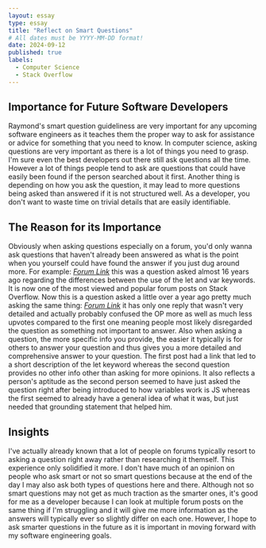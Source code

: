 ```yaml
---
layout: essay
type: essay
title: "Reflect on Smart Questions"
# All dates must be YYYY-MM-DD format!
date: 2024-09-12
published: true
labels:
  - Computer Science
  - Stack Overflow
---
```


## Importance for Future Software Developers

  Raymond's smart question guideliness are very important for any upcoming software engineers as it teaches them the proper way to ask for assistance or advice for something that you need to know. In computer science, asking questions are very important as there is a lot of things you need to grasp. I'm sure even the best developers out there still ask questions all the time. However a lot of things people tend to ask are questions that could have easily been found if the person searched about it first. Another thing is depending on how you ask the question, it may lead to more questions being asked than answered if it is not structured well. As a developer, you don't want to waste time on trivial details that are easily identifiable.

## The Reason for its Importance

  Obviously when asking questions especially on a forum, you'd only wanna ask questions that haven't already been answered as what is the point when you yourself could have found the answer if you just dug around more. For example: [*Forum Link*](https://stackoverflow.com/questions/762011/what-is-the-difference-between-let-and-var) this was a question asked almost 16 years ago regarding the differences between the use of the let and var keywords. It is now one of the most viewed and popular forum posts on Stack Overflow. Now this is a question asked a little over a year ago pretty much asking the same thing: [*Forum Link*](https://stackoverflow.com/questions/76010295/when-should-you-use-var-let-or-const-in-javascript-code) it has only one reply that wasn't very detailed and actually probably confused the OP more as well as much less upvotes compared to the first one meaning people most likely disregarded the question as something not important to answer. Also when asking a question, the more specific info you provide, the easier it typically is for others to answer your question and thus gives you a more detailed and comprehensive answer to your question. The first post had a link that led to a short description of the let keyword whereas the second question provides no other info other than asking for more opinions. It also reflects a person's aptitude as the second person seemed to have just asked the question right after being introduced to how variables work is JS whereas the first seemed to already have a general idea of what it was, but just needed that grounding statement that helped him.

## Insights

  I've actually already known that a lot of people on forums typically resort to asking a question right away rather than researching it themself. This experience only solidified it more. I don't have much of an opinion on people who ask smart or not so smart questions because at the end of the day I may also ask both types of questions here and there. Although not so smart questions may not get as much traction as the smarter ones, it's good for me as a developer because I can look at multiple forum posts on the same thing if I'm struggling and it will give me more information as the answers will typically ever so slightly differ on each one. However, I hope to ask smarter questions in the future as it is important in moving forward with my software engineering goals.
